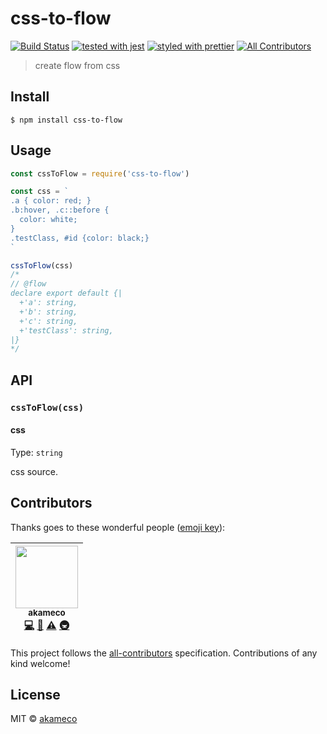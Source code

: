 # css-to-flow

[![Build Status](https://travis-ci.org/akameco/css-to-flow.svg?branch=master)](https://travis-ci.org/akameco/css-to-flow)
[![tested with jest](https://img.shields.io/badge/tested_with-jest-99424f.svg)](https://github.com/facebook/jest)
[![styled with prettier](https://img.shields.io/badge/styled_with-prettier-ff69b4.svg)](https://github.com/prettier/prettier)
[![All Contributors](https://img.shields.io/badge/all_contributors-1-orange.svg?style=flat-square)](#contributors)

> create flow from css

## Install

```
$ npm install css-to-flow
```

## Usage

```js
const cssToFlow = require('css-to-flow')

const css = `
.a { color: red; }
.b:hover, .c::before {
  color: white;
}
.testClass, #id {color: black;}
`

cssToFlow(css)
/*
// @flow
declare export default {|
  +'a': string,
  +'b': string,
  +'c': string,
  +'testClass': string,
|}
*/
```

## API

### `cssToFlow(css)`

#### css

Type: `string`

css source.

## Contributors

Thanks goes to these wonderful people ([emoji key](https://github.com/kentcdodds/all-contributors#emoji-key)):

<!-- ALL-CONTRIBUTORS-LIST:START - Do not remove or modify this section -->

<!-- prettier-ignore -->
| [<img src="https://avatars2.githubusercontent.com/u/4002137?v=4" width="100px;"/><br /><sub>akameco</sub>](http://akameco.github.io)<br />[💻](https://github.com/akameco/css-to-flow/commits?author=akameco "Code") [📖](https://github.com/akameco/css-to-flow/commits?author=akameco "Documentation") [⚠️](https://github.com/akameco/css-to-flow/commits?author=akameco "Tests") [🚇](#infra-akameco "Infrastructure (Hosting, Build-Tools, etc)") |
| :---: |

<!-- ALL-CONTRIBUTORS-LIST:END -->

This project follows the [all-contributors](https://github.com/kentcdodds/all-contributors) specification. Contributions of any kind welcome!

## License

MIT © [akameco](http://akameco.github.io)
